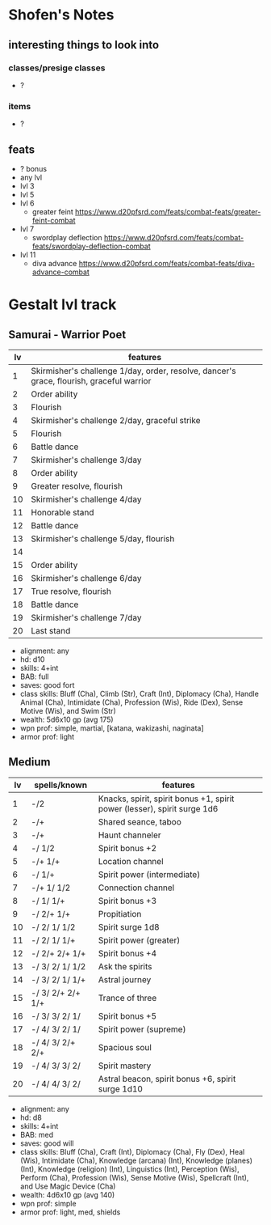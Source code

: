 # Shofen's Notes
## interesting things to look into
### classes/presige classes
- ?

### items
- ?

## feats
- ? bonus
- any lvl
- lvl 3
- lvl 5
- lvl 6
    - greater feint https://www.d20pfsrd.com/feats/combat-feats/greater-feint-combat
- lvl 7
    - swordplay deflection https://www.d20pfsrd.com/feats/combat-feats/swordplay-deflection-combat
- lvl 11
    - diva advance https://www.d20pfsrd.com/feats/combat-feats/diva-advance-combat

# Gestalt lvl track
## Samurai - Warrior Poet
| lv | features
|----|----------
|  1 | Skirmisher's challenge 1/day, order, resolve, dancer's grace, flourish, graceful warrior
|  2 | Order ability
|  3 | Flourish
|  4 | Skirmisher's challenge 2/day, graceful strike
|  5 | Flourish
|  6 | Battle dance
|  7 | Skirmisher's challenge 3/day
|  8 | Order ability
|  9 | Greater resolve, flourish
| 10 | Skirmisher's challenge 4/day
| 11 | Honorable stand
| 12 | Battle dance
| 13 | Skirmisher's challenge 5/day, flourish
| 14 | 
| 15 | Order ability
| 16 | Skirmisher's challenge 6/day
| 17 | True resolve, flourish
| 18 | Battle dance
| 19 | Skirmisher's challenge 7/day
| 20 | Last stand

- alignment: any
- hd: d10
- skills: 4+int
- BAB: full
- saves: good fort
- class skills: Bluff (Cha), Climb (Str), Craft (Int), Diplomacy (Cha), Handle Animal (Cha), Intimidate (Cha), Profession (Wis), Ride (Dex), Sense Motive (Wis), and Swim (Str)
- wealth: 5d6x10 gp (avg 175)
- wpn prof: simple, martial, [katana, wakizashi, naginata]
- armor prof: light

## Medium
| lv | spells/known        | features
|----|---------------------|----------
|  1 | -/2                 | Knacks, spirit, spirit bonus +1, spirit power (lesser), spirit surge 1d6
|  2 | -/+                 | Shared seance, taboo
|  3 | -/+                 | Haunt channeler
|  4 | -/  1/2             | Spirit bonus +2
|  5 | -/+ 1/+             | Location channel
|  6 | -/  1/+             | Spirit power (intermediate)
|  7 | -/+ 1/  1/2         | Connection channel
|  8 | -/  1/  1/+         | Spirit bonus +3
|  9 | -/  2/+ 1/+         | Propitiation
| 10 | -/  2/  1/  1/2     | Spirit surge 1d8
| 11 | -/  2/  1/  1/+     | Spirit power (greater)
| 12 | -/  2/+ 2/+ 1/+     | Spirit bonus +4
| 13 | -/  3/  2/  1/  1/2 | Ask the spirits
| 14 | -/  3/  2/  1/  1/+ | Astral journey
| 15 | -/  3/  2/+ 2/+ 1/+ | Trance of three
| 16 | -/  3/  3/  2/  1/  | Spirit bonus +5
| 17 | -/  4/  3/  2/  1/  | Spirit power (supreme)
| 18 | -/  4/  3/  2/+ 2/+ | Spacious soul
| 19 | -/  4/  3/  3/  2/  | Spirit mastery
| 20 | -/  4/  4/  3/  2/  | Astral beacon, spirit bonus +6, spirit surge 1d10

- alignment: any
- hd: d8
- skills: 4+int
- BAB: med
- saves: good will
- class skills: Bluff (Cha), Craft (Int), Diplomacy (Cha), Fly (Dex), Heal (Wis), Intimidate (Cha), Knowledge (arcana) (Int), Knowledge (planes) (Int), Knowledge (religion) (Int), Linguistics (Int), Perception (Wis), Perform (Cha), Profession (Wis), Sense Motive (Wis), Spellcraft (Int), and Use Magic Device (Cha)
- wealth: 4d6x10 gp (avg 140)
- wpn prof: simple
- armor prof: light, med, shields
